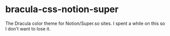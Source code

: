 # bracula-css-notion-super
The Dracula color theme for Notion/Super.so sites. I spent a while on this so I don't want to lose it.
